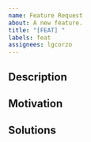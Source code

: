 ```yaml
---
name: Feature Request
about: A new feature.
title: "[FEAT] "
labels: feat
assignees: lgcorzo
---
```


## Description

## Motivation

## Solutions
